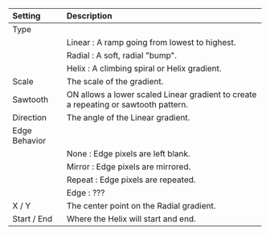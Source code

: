 | Setting              | Description                                                                         |
| :------------------- | :---------------------------------------------------------------------------------- |
| Type             |
|                      | Linear : A ramp going from lowest to highest.                                     |
|                      | Radial : A soft, radial "bump".                                                   |
|                      | Helix : A climbing spiral or Helix gradient.                                     |
| Scale            | The scale of the gradient.                                                          |
| Sawtooth         | ON allows a lower scaled Linear gradient to create a repeating or sawtooth pattern. |
| Direction        | The angle of the Linear gradient.                                                   |
| Edge Behavior    |
|                      | None : Edge pixels are left blank.                                                |
|                      | Mirror : Edge pixels are mirrored.                                                |
|                      | Repeat : Edge pixels are repeated.                                                |
|                      | Edge : ???                                                                        |
| X / Y        | The center point on the Radial gradient.                                            |
| Start /  End | Where the Helix will start and end.                                                 |
